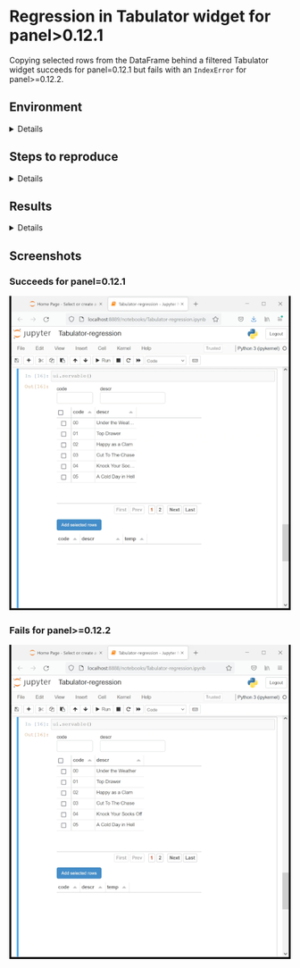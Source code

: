 # Regression in Tabulator widget for panel>0.12.1

Copying selected rows from the DataFrame behind a filtered Tabulator widget
succeeds for panel=0.12.1 but fails with an `IndexError` for panel>=0.12.2.


## Environment

<details>

OS:
  - Windows 10
  - version 1909
  - build 18363.1679

conda environment:
  - bokeh=2.4.1
  - ipython=7.29.0
  - jupyter_client=7.0.6
  - jupyter_core=4.9.1
  - notebook=6.4.5
  - openpyxl=3.0.9
  - pandas=1.3.4
  - panel=0.12.4 (or 0.12.3 or 0.12.2)
  - param=1.12.0
  - python=3.9.7

</details>


## Steps to reproduce

<details>

  1. Create conda environments from the .yml files.
  2. Run the MRE in the Jupyter notebook Tabulator-regression.ipynb
  3. The bug can be reproduced by either:
      * running the bottom 4 cells of the notebook; or
      * using the GUI:
          * enter e.g. "cut" in the "descr" filter box;
          * select some or all of the filtered rows;
          * click the "Add selected rows" button;
  4. Result:
      * 5 rows appear in the lower Tabulator (for panel=0.12.1)
          * top 2 rows selected from the unfiltered (top) Tabulator
          * bottom 3 rows selected from the filtered (top) Tabulator
      * 2 rows appear in the lower Tabulator (for panel>=0.12.2)
          * only the top 2 rows selected from the unfiltered (top) Tabulator
          * no rows are added when selected from the filtered (top) Tabulator

</details>


## Results

<details>

### Expected result

Running all the cells in the notebook with panel=0.12.1 will show the
following in the lower Tabulator:

code | descr             | temp
-----|-------------------|-----
 00  | Under the Weather | 1.0
 01  |        Top Drawer | 1.0
 03  |  Cut To The Chase | 1.0
 07  |       A Cut Above | 1.0
 08  |   Cut The Mustard | 1.0


### Actual result

Running all the cells in the notebook with panel>=0.12.2 will show the
following in the lower Tabulator:

code | descr             | temp
-----|-------------------|-----
 00  | Under the Weather | 1.0
 01  |        Top Drawer | 1.0


</details>

## Screenshots

### Succeeds for panel=0.12.1

![Copying selected filtered rows works for panel=0.12.1](add_rows-works.gif)

### Fails for panel>=0.12.2

![Copying selected filtered rows fails for panel>=0.12.2](add_rows-fails.gif)
